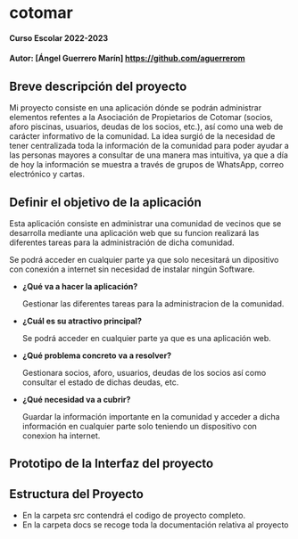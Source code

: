 # cotomar

#### Curso Escolar 2022-2023
#### Autor: [Ángel Guerrero Marín] https://github.com/aguerrerom

## Breve descripción del proyecto

Mi proyecto consiste en una aplicación dónde se podrán administrar elementos refentes a la Asociación de Propietarios de Cotomar (socios, aforo piscinas, usuarios, deudas de los socios, etc.), así como una web de carácter informativo de la comunidad. La idea surgió de la necesidad de tener centralizada toda la información de la comunidad para poder ayudar a las personas mayores a consultar de una manera mas intuitiva, ya que a día de hoy la información se muestra a través de grupos de WhatsApp, correo electrónico y cartas. 

## Definir el objetivo de la aplicación

Esta aplicación consiste en administrar una comunidad de vecinos que se desarrolla mediante una aplicación web que su funcion realizará las diferentes tareas para la administración de dicha comunidad.

Se podrá acceder en cualquier parte ya que solo necesitará un dipositivo con conexión a internet sin necesidad de instalar ningún Software.
 
- **¿Qué va a hacer la aplicación?**

    Gestionar las diferentes tareas para la administracion de la comunidad. 
	
- **¿Cuál es su atractivo principal?** 

    Se podrá acceder en cualquier parte ya que es una aplicación web.

- **¿Qué problema concreto va a resolver?** 

    Gestionara socios, aforo, usuarios, deudas de los socios así como consultar el estado de dichas deudas, etc.

- **¿Qué necesidad va a cubrir?**

    Guardar la información importante en la comunidad y acceder a dicha información en cualquier parte solo teniendo un dispositivo con conexion ha internet.  

## Prototipo de la Interfaz del proyecto

## Estructura del Proyecto

- En la carpeta src contendrá el codigo de proyecto completo.
- En la carpeta docs se recoge toda la documentación relativa al proyecto
